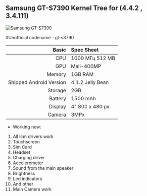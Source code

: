 ## Samsung GT-S7390 Kernel Tree for (4.4.2 , 3.4.111)           
![Samsung GT-S7390](http://images.samsung.com/is/image/samsung/ru_GT-S7390RWASER_000208334_Standard?$DT-Gallery$)

#Unofficial codename - gt-s3790

Basic   | Spec Sheet
-------:|:-------------------------
CPU     | 1000 МГц 512 MB 
GPU     | Mali-400MP
Memory  | 1GB RAM
Shipped Android Version | 4.1.2 Jelly Bean
Storage | 2GB
Battery | 1500 mAh
Display | 4" 800 x 480 px
Camera  | 3MPx

* Working now:
1) All lcm drivers work
2) Touchscreen
3) Sim Card
4) Headset
5) Charging driver
6) Accelerometer
8) Sound from the main speaker
9) Brightness
10) Led indicators
11) And other
12) Main Camera work
